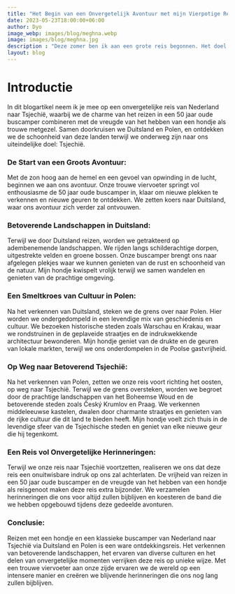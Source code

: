 ```yaml
---
title: "Het Begin van een Onvergetelijk Avontuur met mijn Vierpotige Reisgenoot"
date: 2023-05-23T18:00:00+06:00
author: Dyo
image_webp: images/blog/meghna.webp
image: images/blog/meghna.jpg
description : "Deze zomer ben ik aan een grote reis begonnen. Het doel: de Noordkaap."
layout: blog
---
```


# Introductie
In dit blogartikel neem ik je mee op een onvergetelijke reis van Nederland naar Tsjechië, waarbij we de charme van het reizen in een 50 jaar oude buscamper combineren met de vreugde van het hebben van een hondje als trouwe metgezel. Samen doorkruisen we Duitsland en Polen, en ontdekken we de schoonheid van deze landen terwijl we onderweg zijn naar ons uiteindelijke doel: Tsjechië.

### De Start van een Groots Avontuur:
Met de zon hoog aan de hemel en een gevoel van opwinding in de lucht, beginnen we aan ons avontuur. Onze trouwe viervoeter springt vol enthousiasme de 50 jaar oude buscamper in, klaar om nieuwe plekken te verkennen en nieuwe geuren te ontdekken. We zetten koers naar Duitsland, waar ons avontuur zich verder zal ontvouwen.

### Betoverende Landschappen in Duitsland:
Terwijl we door Duitsland reizen, worden we getrakteerd op adembenemende landschappen. We rijden langs schilderachtige dorpen, uitgestrekte velden en groene bossen. Onze buscamper brengt ons naar afgelegen plekjes waar we kunnen genieten van de rust en schoonheid van de natuur. Mijn hondje kwispelt vrolijk terwijl we samen wandelen en genieten van de prachtige omgeving.

### Een Smeltkroes van Cultuur in Polen:
Na het verkennen van Duitsland, steken we de grens over naar Polen. Hier worden we ondergedompeld in een levendige mix van geschiedenis en cultuur. We bezoeken historische steden zoals Warschau en Krakau, waar we rondstruinen in de geplaveide straatjes en de indrukwekkende architectuur bewonderen. Mijn hondje geniet van de drukte en de geuren van lokale markten, terwijl we ons onderdompelen in de Poolse gastvrijheid.

### Op Weg naar Betoverend Tsjechië:
Na het verkennen van Polen, zetten we onze reis voort richting het oosten, op weg naar Tsjechië. Terwijl we de grens oversteken, worden we begroet door de prachtige landschappen van het Boheemse Woud en de betoverende steden zoals Český Krumlov en Praag. We verkennen middeleeuwse kastelen, dwalen door charmante straatjes en genieten van de rijke cultuur die dit land te bieden heeft. Mijn hondje voelt zich thuis in de levendige sfeer van de Tsjechische steden en geniet van elke nieuwe geur die hij tegenkomt.

### Een Reis vol Onvergetelijke Herinneringen:
Terwijl we onze reis naar Tsjechië voortzetten, realiseren we ons dat deze reis een onuitwisbare indruk op ons zal achterlaten. De vrijheid van reizen in een 50 jaar oude buscamper en de vreugde van het hebben van een hondje als reisgenoot maken deze reis extra bijzonder. We verzamelen herinneringen die ons voor altijd zullen bijblijven en koesteren de band die we hebben opgebouwd tijdens deze gedeelde avonturen.

### Conclusie:
Reizen met een hondje en een klassieke buscamper van Nederland naar Tsjechië via Duitsland en Polen is een ware ontdekkingsreis. Het verkennen van betoverende landschappen, het ervaren van diverse culturen en het delen van onvergetelijke momenten verrijken deze reis op unieke wijze. Met een trouwe viervoeter aan onze zijde ervaren we de wereld op een intensere manier en creëren we blijvende herinneringen die ons nog lang zullen bijblijven.